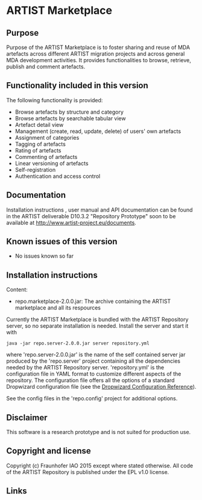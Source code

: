 ARTIST Marketplace
==================

Purpose
-------

Purpose of the ARTIST Marketplace is to foster sharing and reuse of MDA artefacts across different ARTIST
migration projects and across general MDA development activities. It provides functionalities to browse,
retrieve, publish and comment artefacts.


Functionality included in this version
--------------------------------------

The following functionality is provided:

- Browse artefacts by structure and category
- Browse artefacts by searchable tabular view
- Artefact detail view
- Management (create, read, update, delete) of users' own artefacts
- Assignment of categories
- Tagging of artefacts
- Rating of artefacts
- Commenting of artefacts
- Linear versioning of artefacts
- Self-registration
- Authentication and access control


Documentation
-------------

Installation instructions , user manual and API documentation can be found in the ARTIST deliverable D10.3.2 "Repository Prototype" 
soon to be available at http://www.artist-project.eu/documents.


Known issues of this version
----------------------------

- No issues known so far


Installation instructions
-------------------------

Content:

-   repo.marketplace-2.0.0.jar: The archive containing the ARTIST marketplace and all its respources

Currently the ARTIST Marketplace is bundled with the ARTIST Repository server, so no separate installation is needed. 
Install the server and start it with

	java -jar repo.server-2.0.0.jar server repository.yml
	
where 'repo.server-2.0.0.jar' is the name of the self contained server jar produced by the 'repo.server' project containing all the 
dependencies needed by the ARTIST Repository server. 'repository.yml' is the configuration file in YAML format to 
customize different aspects of the repository. The configuration file offers all the options of a 
standard Dropwizard configuration file (see the [Dropwizard Configuration Reference][dw-config]). 

See the config files in the 'repo.config' project for additional options.


Disclaimer
----------

This software is a research prototype and is not suited for production use.


Copyright and license
---------------------

Copyright (c) Fraunhofer IAO 2015 except where stated otherwise.
All code of the ARTIST Repository is published under the EPL v1.0 license.


Links
-----

[dw-config]: https://dropwizard.github.io/dropwizard/manual/configuration.html  "Dropwizard Configuration Reference"